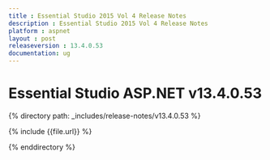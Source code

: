 ```yaml
---
title : Essential Studio 2015 Vol 4 Release Notes
description : Essential Studio 2015 Vol 4 Release Notes
platform : aspnet
layout : post
releaseversion : 13.4.0.53
documentation: ug
---
```


# Essential Studio ASP.NET v13.4.0.53

{% directory path: _includes/release-notes/v13.4.0.53 %}

{% include {{file.url}} %}

{% enddirectory %}